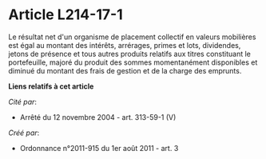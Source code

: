 # Article L214-17-1

Le résultat net d'un organisme de placement collectif en valeurs mobilières est égal au montant des intérêts, arrérages,
primes et lots, dividendes, jetons de présence et tous autres produits relatifs aux titres constituant le portefeuille,
majoré du produit des sommes momentanément disponibles et diminué du montant des frais de gestion et de la charge des
emprunts.

**Liens relatifs à cet article**

_Cité par_:

  - Arrêté du 12 novembre 2004 - art. 313-59-1 (V)

_Créé par_:

  - Ordonnance n°2011-915 du 1er août 2011 - art. 3

